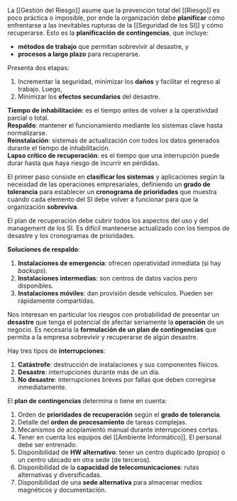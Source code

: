 La [[Gestión del Riesgo]] asume que la prevención total del [[Riesgo]] es poco práctica o imposible, por ende la organización debe **planificar** cómo enfrentarse a las inevitables rupturas de la [[Seguridad de los SI]] y cómo recuperarse. Esto es la **planificación de contingencias**, que incluye:

- **métodos de trabajo** que permitan sobrevivir al desastre, y
- **procesos a largo plazo** para recuperarse.

Presenta dos etapas:

1. Incrementar la seguridad, minimizar los **daños** y facilitar el regreso al trabajo. Luego,
2. Minimizar los **efectos secundarios** del desastre.

**Tiempo de inhabilitación**: es el tiempo antes de volver a la operatividad parcial o total. \
**Respaldo**: mantener el funcionamiento mediante los sistemas clave hasta normalizarse. \
**Reinstalación**: sistemas de actualización con todos los datos generados durante el tiempo de inhabilitación. \
**Lapso crítico de recuperación**: es el tiempo que una interrupción puede durar hasta que haya riesgo de incurrir en pérdidas.

El primer paso consiste en **clasificar los sistemas** y aplicaciones según la neceisdad de las operaciones empresariales, definiendo un **grado de tolerancia** para establecer un **cronograma de prioridades** que muestra cuándo cada elemento del SI debe volver a funcionar para que la organización **sobreviva**.

El plan de recuperación debe cubrir todos los aspectos del uso y del management de los SI. Es difícil mantenerse actualizado con los tiempos de desastre y los cronogramas de prioridades.

**Soluciones de respaldo**:

1. **Instalaciones de emergencia**: ofrecen operatividad inmediata (si hay _backups_).
2. **Instalaciones intermedias**: son centros de datos vacíos pero disponibles.
3. **Instalaciones móviles**: dan provisión desde vehículos. Pueden ser rápidamente compartidas.

Nos interesan en particular los riesgos con probabilidad de presentar un **desastre** que tenga el potencial de afectar seriamente la **operación** de un negocio. Es necesaria la **formulación de un plan de contingencias** que permita a la empresa sobrevivir y recuperarse de algún desastre.

Hay tres tipos de **interrupciones**:

1. **Catástrofe**: destrucción de instalaciones y sus componentes físicos.
2. **Desastre**: interrupciones durante más de un día.
3. **No desastre**: interrupciones breves por fallas que deben corregirse inmediatamente.

El **plan de contingencias** determina o tiene en cuenta:

1. Orden de **prioridades de recuperación** según el **grado de tolerancia**.
2. Detalle del **orden de procesamiento** de tareas complejas.
3. Mecanismos de acoplamiento manual durante interrupciones cortas.
4. Tener en cuenta los equipos del [[Ambiente Informático]]. El personal debe ser entrenado.
5. Disponibilidad de **HW alternativo**: tener un centro duplicado (propio) o un centro ubicado en otra sede (de terceros).
6. Disponibilidad de la **capacidad de telecomunicaciones**: rutas alternativas y diversificadas.
7. Disponibilidad de una **sede alternativa** para almacenar medios magnéticos y documentación.
